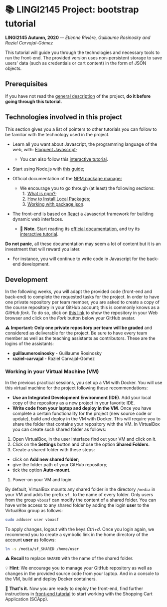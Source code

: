 # :books: LINGI2145 Project: bootstrap tutorial

**LINGI2145 Autumn, 2020** -- *Etienne Rivière, Guillaume Rosinosky and Raziel Carvajal-Gómez*

This tutorial will guide you through the technologies and necessary tools to run the front-end.
The provided version uses non-persistent storage to save users' data (such as credentials or cart content) in the form of JSON objects.

## Prerequisites

If you have not read the [general description](../README.md) of the project, **do it before going through this tutorial.**

## Technologies involved in this project

This section gives you a list of pointers to other tutorials you can follow to be familiar with the technology used in the project.

- Learn all you want about Javascript, the programming language of the web, with: [Eloquent Javascript](http://eloquentjavascript.net/);
  - You can also follow this [interactive tutorial](https://javascript.info/).

- Start using Node.js with [this guide](https://nodejs.org/en/docs/guides/getting-started-guide/);
- Official documentation of the [NPM package manager](https://docs.npmjs.com/)
  - We encourage you to go through (at least) the following sections:
      1. [What is npm?](https://docs.npmjs.com/getting-started/what-is-npm);
      1. [How to Install Local Packages](https://docs.npmjs.com/getting-started/installing-npm-packages-locally);
      1. [Working with package.json](https://docs.npmjs.com/getting-started/using-a-package.json).

- The front-end is based on [React](https://reactjs.org/) a Javascript framework for building dynamic web interfaces.
  - :pencil: **Note.** Start reading its [official documentation](https://reactjs.org/docs/hello-world.html), and try its [interactive tutorial](https://reactjs.org/tutorial/tutorial.html).

**Do not panic**, all these documentation may seem a lot of content but it is an investment that will reward you later.

- For instance, you will continue to write code in Javascript for the back-end development.

## Development

In the following weeks, you will adapt the provided code (front-end and back-end) to complete the requested tasks for the project. In order to have one private repository per team member, you are asked to create a copy of the course repository in your GitHub account; this is commonly knows as a *GitHub fork*. To do so, click on [this link](https://github.com/CloudLargeScale-UCLouvain/LINGI2145-2020-2021) to show the repository in your Web browser and click on the *Fork* button below your GitHub avatar.

:warning: **Important:
Only one private repository per team will be graded** and considered as deliverable for the project. Be sure to have every team member as well as the teaching assistants as contributors. These are the logins of the assistants:

- **guillaumerosinosky** - Guillaume Rosinosky
- **raziel-carvajal** - Raziel Carvajal-Gómez

### Working in your Virtual Machine (VM)

In the previous practical sessions, you set up a VM with Docker. You will use this virtual machine for the project following these recommendations:

- **Use an Integrated Development Environment (IDE)**. Add your local copy of the repository as a new project in your favorite IDE.
- **Write code from your laptop and deploy in the VM**. Once you have complete a certain functionality for the project (new source code or update), build and deploy in the VM with Docker. This will require you to share the folder that contains your repository with the VM. In VirtualBox you can create such shared folder as follows:

1. Open VirtualBox, in the user interface find out your VM and click on it.
1. Click on the **Settings** button and chose the option **Shared Folders**.
1. Create a shared folder with these steps:
  - click on **Add new shared folder**;
  - give the folder path of your GitHub repository;
  - tick the option **Auto-mount**.

1. Power-on your VM and login.

By default, VirtualBox mounts any shared folder in the directory `/media` in your VM and adds the prefix `sf_` to the name of every folder.
Only users from the group `vboxsf` can modify the content of a shared folder. You can have write access to any shared folder by adding the login **user** to the VirtualBox group as follows:

```bash
sudo adduser user vboxsf
```

To apply changes, logout with the keys *Ctrl+d*. Once you login again, we recommend you to create a symbolic link in the home directory of the account **user** as follows:

```bash
ln -s /media/sf_SHARED /home/user
```

:warning: **Recall**
to replace `SHARED` with the name of the shared folder.

:bulb: **Hint**:
We encourage you to manage your GitHub repository as well as changes in the provided source code from your laptop. And in a console to the VM, build and deploy Docker containers.

:checkered_flag: **That's it.** Now you are ready to deploy the front-end, find further instructions in [front-end tutorial](01_ProjectSetup_FrontEnd.md) to start working with the Shopping Cart Application (SCApp).
